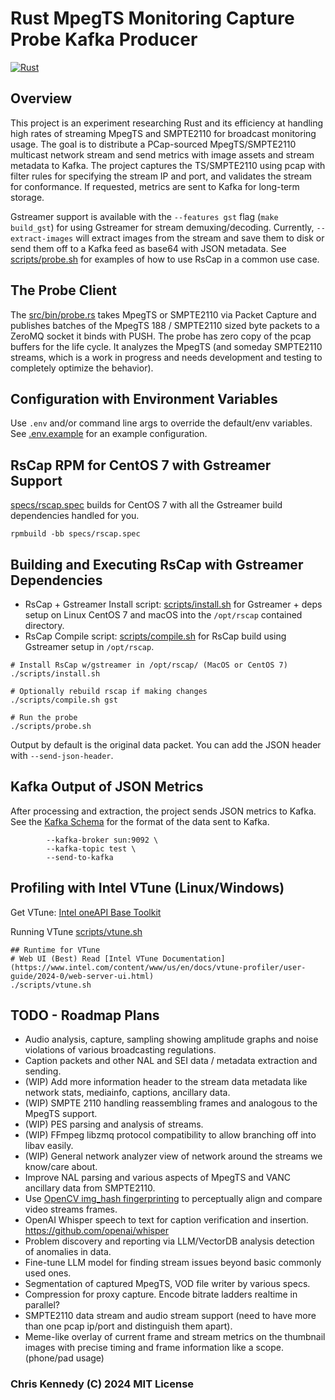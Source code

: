 # Rust MpegTS Monitoring Capture Probe Kafka Producer

[![Rust](https://github.com/groovybits/rscap/actions/workflows/rust.yml/badge.svg?branch=main)](https://github.com/groovybits/rscap/actions/workflows/rust.yml)

## Overview

This project is an experiment researching Rust and its efficiency at handling high rates of streaming MpegTS and SMPTE2110 for broadcast monitoring usage. The goal is to distribute a PCap-sourced MpegTS/SMPTE2110 multicast network stream and send metrics with image assets and stream metadata to Kafka. The project captures the TS/SMPTE2110 using pcap with filter rules for specifying the stream IP and port, and validates the stream for conformance. If requested, metrics are sent to Kafka for long-term storage.

Gstreamer support is available with the `--features gst` flag (`make build_gst`) for using Gstreamer for stream demuxing/decoding. Currently, `--extract-images` will extract images from the stream and save them to disk or send them off to a Kafka feed as base64 with JSON metadata. See [scripts/probe.sh](src/bin/probe.sh) for examples of how to use RsCap in a common use case.

## The Probe Client

The [src/bin/probe.rs](src/bin/probe.rs) takes MpegTS or SMPTE2110 via Packet Capture and publishes batches of the MpegTS 188 / SMPTE2110 sized byte packets to a ZeroMQ socket it binds with PUSH. The probe has zero copy of the pcap buffers for the life cycle. It analyzes the MpegTS (and someday SMPTE2110 streams, which is a work in progress and needs development and testing to completely optimize the behavior).

## Configuration with Environment Variables

Use `.env` and/or command line args to override the default/env variables. See [.env.example](.env.example) for an example configuration.

## RsCap RPM for CentOS 7 with Gstreamer Support

[specs/rscap.spec](specs/rscap.spec) builds for CentOS 7 with all the Gstreamer build dependencies handled for you.

```
rpmbuild -bb specs/rscap.spec
```

## Building and Executing RsCap with Gstreamer Dependencies

- RsCap + Gstreamer Install script: [scripts/install.sh](scripts/install.sh) for Gstreamer + deps setup on Linux CentOS 7 and macOS into the `/opt/rscap` contained directory.
- RsCap Compile script: [scripts/compile.sh](scripts/compile.sh) for RsCap build using Gstreamer setup in `/opt/rscap`.

```text
# Install RsCap w/gstreamer in /opt/rscap/ (MacOS or CentOS 7)
./scripts/install.sh

# Optionally rebuild rscap if making changes
./scripts/compile.sh gst

# Run the probe
./scripts/probe.sh
```

Output by default is the original data packet. You can add the JSON header with `--send-json-header`.

## Kafka Output of JSON Metrics

After processing and extraction, the project sends JSON metrics to Kafka. See the [Kafka Schema](test_data/kafka.json) for the format of the data sent to Kafka.

```text
        --kafka-broker sun:9092 \
        --kafka-topic test \
        --send-to-kafka
```

## Profiling with Intel VTune (Linux/Windows)

Get VTune: [Intel oneAPI Base Toolkit](https://software.intel.com/content/www/us/en/develop/tools/oneapi/base-toolkit/download.html)

Running VTune [scripts/vtune.sh](scripts/vtune.sh)

```text
## Runtime for VTune
# Web UI (Best) Read [Intel VTune Documentation](https://www.intel.com/content/www/us/en/docs/vtune-profiler/user-guide/2024-0/web-server-ui.html)
./scripts/vtune.sh
```

## TODO - Roadmap Plans

- Audio analysis, capture, sampling showing amplitude graphs and noise violations of various broadcasting regulations.
- Caption packets and other NAL and SEI data / metadata extraction and sending.
- (WIP) Add more information header to the stream data metadata like network stats, mediainfo, captions, ancillary data.
- (WIP) SMPTE 2110 handling reassembling frames and analogous to the MpegTS support.
- (WIP) PES parsing and analysis of streams.
- (WIP) FFmpeg libzmq protocol compatibility to allow branching off into libav easily.
- (WIP) General network analyzer view of network around the streams we know/care about.
- Improve NAL parsing and various aspects of MpegTS and VANC ancillary data from SMPTE2110.
- Use [OpenCV img_hash fingerprinting](https://docs.opencv.org/3.4/d4/d93/group__img__hash.html#ga5eeee1e27bc45caffe3b529ab42568e3) to perceptually align and compare video streams frames.
- OpenAI Whisper speech to text for caption verification and insertion. <https://github.com/openai/whisper>
- Problem discovery and reporting via LLM/VectorDB analysis detection of anomalies in data.
- Fine-tune LLM model for finding stream issues beyond basic commonly used ones.
- Segmentation of captured MpegTS, VOD file writer by various specs.
- Compression for proxy capture. Encode bitrate ladders realtime in parallel?
- SMPTE2110 data stream and audio stream support (need to have more than one pcap ip/port and distinguish them apart).
- Meme-like overlay of current frame and stream metrics on the thumbnail images with precise timing and frame information like a scope. (phone/pad usage)

### Chris Kennedy (C) 2024 MIT License
